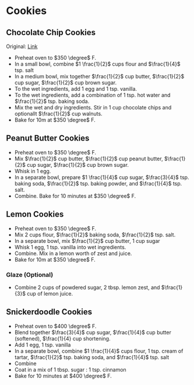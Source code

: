 # Cookies

## Chocolate Chip Cookies

Original: [Link](https://www.allrecipes.com/recipe/10813/best-chocolate-chip-cookies/)

- Preheat oven to $350 \degree$ F.
- In a small bowl, combine $1 \frac{1}{2}$ cups flour and $\frac{1}{4}$ tsp. salt
- In a medium bowl, mix together $\frac{1}{2}$ cup butter, $\frac{1}{2}$ cup sugar, $\frac{1}{2}$ cup brown sugar.
- To the wet ingredients, add 1 egg and 1 tsp. vanilla.
- To the wet ingredients, add a combination of 1 tsp. hot water and $\frac{1}{2}$ tsp. baking soda.
- Mix the wet and dry ingredients. Stir in 1 cup chocolate chips and optionallt $\frac{1}{2}$ cup walnuts.
- Bake for 10m at $350 \degree$ F.

## Peanut Butter Cookies

- Preheat oven to $350 \degree$ F.
- Mix $\frac{1}{2}$ cup butter, $\frac{1}{2}$ cup peanut butter, $\frac{1}{2}$ cup sugar, $\frac{1}{2}$  cup brown sugar.
- Whisk in 1 egg.
- In a separate bowl, prepare $1 \frac{1}{4}$ cup sugar, $\frac{3}{4}$ tsp. baking soda, $\frac{1}{2}$ tsp. baking powder, and $\frac{1}{4}$ tsp. salt.
- Combine. Bake for 10 minutes at $350 \degree$ F.

## Lemon Cookies

- Preheat oven to $350 \degree$ F.
- Mix 2 cups flour, $\frac{1}{2}$ baking soda, $\frac{1}{2}$ tsp. salt.
- In a separate bowl, mix $\frac{1}{2}$ cup butter, 1 cup sugar
- Whisk 1 egg, 1 tsp. vanilla into wet ingredients.
- Combine. Mix in a lemon worth of zest and juice.
- Bake for 10m at $350 \degree$ F.

### Glaze (Optional)

- Combine 2 cups of powdered sugar, 2 tbsp. lemon zest, and $\frac{1}{3}$ cup of lemon juice.

## Snickerdoodle Cookies

- Preheat oven to $400 \degree$ F.
- Blend together $\frac{3}{4}$ cup sugar, $\frac{1}{4}$ cup butter (softened), $\frac{1}{4} cup shortening.
- Add 1 egg, 1 tsp. vanilla
- In a separate bowl, combine $1 \frac{1}{4}$ cups flour, 1 tsp. cream of tartar, $\frac{1}{2}$ tsp. baking soda, and $\frac{1}{4}$ tsp. salt
- Combine
- Coat in a mix of 1 tbsp. sugar : 1 tsp. cinnamon
- Bake for 10 minutes at $400 \degree$ F.
